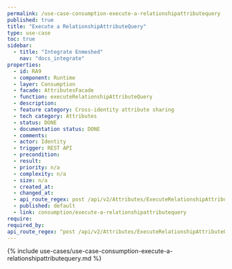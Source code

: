 ```yaml
---
permalink: /use-case-consumption-execute-a-relationshipattributequery
published: true
title: "Execute a RelationshipAttributeQuery"
type: use-case
toc: true
sidebar:
  - title: "Integrate Enmeshed"
    nav: "docs_integrate"
properties:
  - id: RA9
  - component: Runtime
  - layer: Consumption
  - facade: AttributesFacade
  - function: executeRelationshipAttributeQuery
  - description:
  - feature category: Cross-identity attribute sharing
  - tech category: Attributes
  - status: DONE
  - documentation status: DONE
  - comments:
  - actor: Identity
  - trigger: REST API
  - precondition:
  - result:
  - priority: n/a
  - complexity: n/a
  - size: n/a
  - created_at:
  - changed_at:
  - api_route_regex: post /api/v2/Attributes/ExecuteRelationshipAttributeQuery
  - published: default
  - link: consumption/execute-a-relationshipattributequery
require:
required_by:
api_route_regex: ^post /api/v2/Attributes/ExecuteRelationshipAttributeQuery$
---
```


{% include use-cases/use-case-consumption-execute-a-relationshipattributequery.md %}
